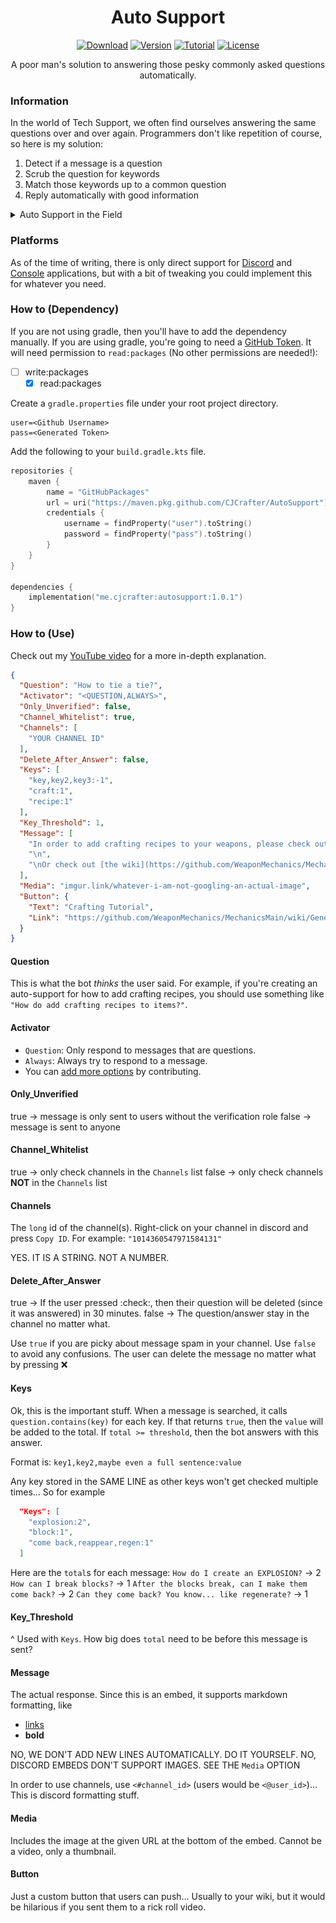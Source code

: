<div align="center">

# Auto Support

[![Download](https://img.shields.io/github/downloads/CJCrafter/AutoSupport/total?color=green)](https://github.com/CJCrafter/AutoSupport/releases/latest)
[![Version](https://img.shields.io/github/v/release/CJCrafter/AutoSupport?include_prereleases&label=version)](https://github.com/CJCrafter/AutoSupport/releases/latest)
[![Tutorial](https://img.shields.io/youtube/channel/subscribers/UC8KH0aOumN--3Mzjs2k2kcw?label=Tutorial&style=social)](https://github.com/CJCrafter/AutoSupport/wiki)
[![License](https://img.shields.io/github/license/CJCrafter/AutoSupport)](https://github.com/CJCrafter/AutoSupport/blob/master/LICENSE)

A poor man's solution to answering those pesky commonly asked questions automatically.
</div>


### Information
In the world of Tech Support, we often find ourselves answering the same questions
over and over again. Programmers don't like repetition of course, so here is my solution:
1. Detect if a message is a question
2. Scrub the question for keywords
3. Match those keywords up to a common question
4. Reply automatically with good information

<details>
    <summary>Auto Support in the Field</summary>

![example 1](images/example_1.png)
![example_2](images/example_2.png)
![example_3](images/example_3.png)

</details>

### Platforms
As of the time of writing, there is only direct support for 
[Discord](https://github.com/CJCrafter/AutoSupport/blob/main/src/main/java/me/cjcrafter/autosupport/discord/DiscordImpl.java)
and [Console](https://github.com/CJCrafter/AutoSupport/blob/main/src/main/java/me/cjcrafter/autosupport/console/ConsoleImpl.java)
applications, but with a bit of tweaking you could implement this for whatever you need. 

### How to (Dependency)
If you are not using gradle, then you'll have to add the dependency manually. If you
are using gradle, you're going to need a [GitHub Token](https://docs.github.com/en/authentication/keeping-your-account-and-data-secure/creating-a-personal-access-token).
It will need permission to `read:packages` (No other permissions are needed!):

- [ ] write:packages 
  - [x] read:packages 

Create a `gradle.properties` file under your root project directory.
```properties
user=<Github Username>
pass=<Generated Token>
```

Add the following to your `build.gradle.kts` file. 
```kotlin
repositories {
    maven {
        name = "GitHubPackages"
        url = uri("https://maven.pkg.github.com/CJCrafter/AutoSupport")
        credentials {
            username = findProperty("user").toString()
            password = findProperty("pass").toString()
        }
    }
}

dependencies {
    implementation("me.cjcrafter:autosupport:1.0.1")
}
```

### How to (Use)
Check out my [YouTube video]() for a more in-depth explanation. 

```json
{
  "Question": "How to tie a tie?",
  "Activator": "<QUESTION,ALWAYS>",
  "Only_Unverified": false,
  "Channel_Whitelist": true,
  "Channels": [
    "YOUR CHANNEL ID"
  ],
  "Delete_After_Answer": false,
  "Keys": [
    "key,key2,key3:-1",
    "craft:1",
    "recipe:1"
  ],
  "Key_Threshold": 1,
  "Message": [
    "In order to add crafting recipes to your weapons, please check out our [tutorial](https://www.youtube.com/watch?v=OUhRLyh1mAg)",
    "\n",
    "\nOr check out [the wiki](https://github.com/WeaponMechanics/MechanicsMain/wiki/General#recipe)"
  ],
  "Media": "imgur.link/whatever-i-am-not-googling-an-actual-image",
  "Button": {
    "Text": "Crafting Tutorial",
    "Link": "https://github.com/WeaponMechanics/MechanicsMain/wiki/General#recipe"
  }
}
```

#### Question
This is what the bot *thinks* the user said. For example, if you're creating an auto-support for
how to add crafting recipes, you should use something like `"How do add crafting recipes to items?"`.

#### Activator
* `Question`: Only respond to messages that are questions.
* `Always`: Always try to respond to a message. 
* You can [add more options](https://github.com/CJCrafter/AutoSupport/blob/main/src/main/java/me/cjcrafter/autosupport/SupportData.java#L24) by contributing.

#### Only_Unverified
true -> message is only sent to users without the verification role
false -> message is sent to anyone

#### Channel_Whitelist
true -> only check channels in the `Channels` list
false -> only check channels **NOT** in the `Channels` list

#### Channels
The `long` id of the channel(s). Right-click on your channel in discord and press `Copy ID`.
For example: `"1014360547971584131"`

YES. IT IS A STRING. NOT A NUMBER.

#### Delete_After_Answer
true -> If the user pressed :check:, then their question will be deleted (since it was answered) in 30 minutes.
false -> The question/answer stay in the channel no matter what.

Use `true` if you are picky about message spam in your channel. Use `false` to avoid any confusions.
The user can delete the message no matter what by pressing :x:

#### Keys
Ok, this is the important stuff. When a message is searched, it calls `question.contains(key)`
for each key. If that returns `true`, then the `value` will be added to the total.
If `total >= threshold`, then the bot answers with this answer.

Format is: `key1,key2,maybe even a full sentence:value`

Any key stored in the SAME LINE as other keys won't get checked multiple times... So for example

```json
  "Keys": [
    "explosion:2",
    "block:1",
    "come back,reappear,regen:1"
  ]
```
Here are the `total`s for each message:
`How do I create an EXPLOSION?` -> 2
`How can I break blocks?` -> 1
`After the blocks break, can I make them come back?` -> 2
`Can they come back? You know... like regenerate?` -> 1

#### Key_Threshold
^ Used with `Keys`. How big does `total` need to be before this message is sent?

#### Message
The actual response. Since this is an embed, it supports markdown formatting, like
* [links](google.com)
* **bold**

NO, WE DON'T ADD NEW LINES AUTOMATICALLY. DO IT YOURSELF.
NO, DISCORD EMBEDS DON'T SUPPORT IMAGES. SEE THE `Media` OPTION

In order to use channels, use `<#channel_id>` (users would be `<@user_id>`)... This is
discord formatting stuff.

#### Media
Includes the image at the given URL at the bottom of the embed. Cannot be a video, only a thumbnail.

#### Button
Just a custom button that users can push... Usually to your wiki, but it would be hilarious
if you sent them to a rick roll video. 
